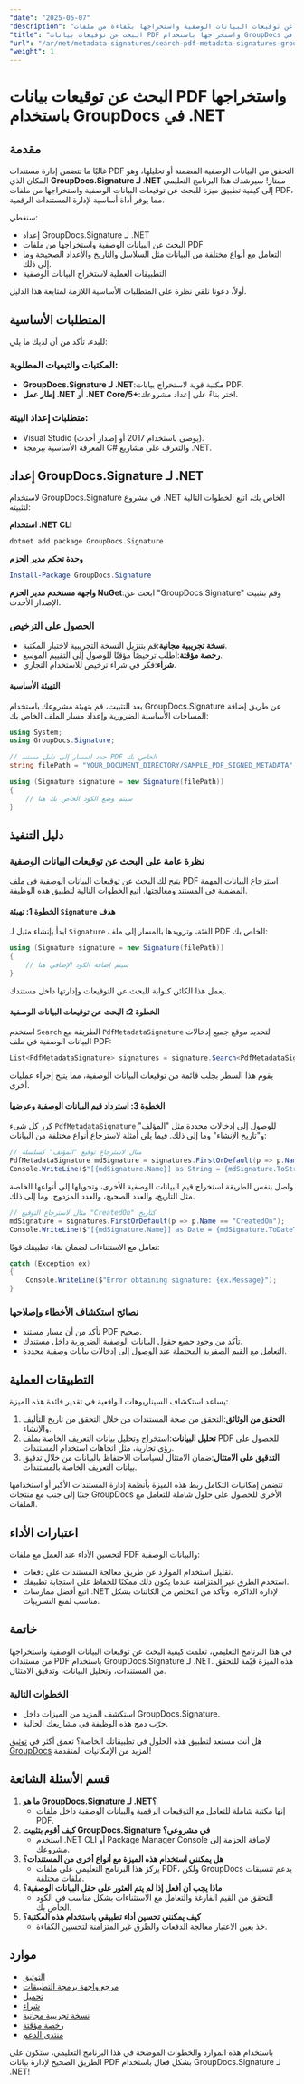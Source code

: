 ```yaml
---
"date": "2025-05-07"
"description": "تعلّم كيفية البحث عن توقيعات البيانات الوصفية واستخراجها بكفاءة من ملفات PDF باستخدام GroupDocs.Signature لـ .NET. حسّن إدارة مستنداتك مع هذا الدليل الأساسي."
"title": "البحث عن توقيعات بيانات PDF واستخراجها باستخدام GroupDocs في .NET"
"url": "/ar/net/metadata-signatures/search-pdf-metadata-signatures-groupdocs-dotnet/"
"weight": 1
---
```


# البحث عن توقيعات بيانات PDF واستخراجها باستخدام GroupDocs في .NET

## مقدمة

غالبًا ما تتضمن إدارة مستندات PDF التحقق من البيانات الوصفية المضمنة أو تحليلها، وهو المكان الذي **GroupDocs.Signature لـ .NET** ممتاز! سيرشدك هذا البرنامج التعليمي إلى كيفية تطبيق ميزة للبحث عن توقيعات البيانات الوصفية واستخراجها من ملفات PDF، مما يوفر أداة أساسية لإدارة المستندات الرقمية.

سنغطي:
- إعداد GroupDocs.Signature لـ .NET
- البحث عن البيانات الوصفية واستخراجها من ملفات PDF
- التعامل مع أنواع مختلفة من البيانات مثل السلاسل والتاريخ والأعداد الصحيحة وما إلى ذلك.
- التطبيقات العملية لاستخراج البيانات الوصفية

أولاً، دعونا نلقي نظرة على المتطلبات الأساسية اللازمة لمتابعة هذا الدليل.

## المتطلبات الأساسية

للبدء، تأكد من أن لديك ما يلي:

### المكتبات والتبعيات المطلوبة:
- **GroupDocs.Signature لـ .NET**:مكتبة قوية لاستخراج بيانات PDF.
- **إطار عمل .NET** أو **.NET Core/5+**:اختر بناءً على إعداد مشروعك.

### متطلبات إعداد البيئة:
- Visual Studio (يوصى باستخدام 2017 أو إصدار أحدث).
- المعرفة الأساسية ببرمجة C# والتعرف على مشاريع .NET.

## إعداد GroupDocs.Signature لـ .NET

لاستخدام GroupDocs.Signature في مشروع .NET الخاص بك، اتبع الخطوات التالية لتثبيته:

**استخدام .NET CLI**
```bash
dotnet add package GroupDocs.Signature
```

**وحدة تحكم مدير الحزم**
```powershell
Install-Package GroupDocs.Signature
```

**واجهة مستخدم مدير الحزم NuGet**:ابحث عن "GroupDocs.Signature" وقم بتثبيت الإصدار الأحدث.

### الحصول على الترخيص
- **نسخة تجريبية مجانية**:قم بتنزيل النسخة التجريبية لاختبار المكتبة.
- **رخصة مؤقتة**:اطلب ترخيصًا مؤقتًا للوصول إلى التقييم الموسع.
- **شراء**:فكر في شراء ترخيص للاستخدام التجاري.

#### التهيئة الأساسية
بعد التثبيت، قم بتهيئة مشروعك باستخدام GroupDocs.Signature عن طريق إضافة المساحات الأساسية الضرورية وإعداد مسار الملف الخاص بك:

```csharp
using System;
using GroupDocs.Signature;

// حدد المسار إلى دليل مستند PDF الخاص بك
string filePath = "YOUR_DOCUMENT_DIRECTORY/SAMPLE_PDF_SIGNED_METADATA";

using (Signature signature = new Signature(filePath))
{
    // سيتم وضع الكود الخاص بك هنا
}
```

## دليل التنفيذ

### نظرة عامة على البحث عن توقيعات البيانات الوصفية
يتيح لك البحث عن توقيعات البيانات الوصفية في ملف PDF استرجاع البيانات المهمة المضمنة في المستند ومعالجتها. اتبع الخطوات التالية لتطبيق هذه الوظيفة.

#### الخطوة 1: تهيئة `Signature` هدف
ابدأ بإنشاء مثيل لـ `Signature` الفئة، وتزويدها بالمسار إلى ملف PDF الخاص بك:

```csharp
using (Signature signature = new Signature(filePath))
{
    // سيتم إضافة الكود الإضافي هنا
}
```

يعمل هذا الكائن كبوابة للبحث عن التوقيعات وإدارتها داخل مستندك.

#### الخطوة 2: البحث عن توقيعات البيانات الوصفية
استخدم `Search` الطريقة مع `PdfMetadataSignature` لتحديد موقع جميع إدخالات البيانات الوصفية في ملف PDF:

```csharp
List<PdfMetadataSignature> signatures = signature.Search<PdfMetadataSignature>(SignatureType.Metadata);
```

يقوم هذا السطر بجلب قائمة من توقيعات البيانات الوصفية، مما يتيح إجراء عمليات أخرى.

#### الخطوة 3: استرداد قيم البيانات الوصفية وعرضها
كرر كل شيء `PdfMetadataSignature` للوصول إلى إدخالات محددة مثل "المؤلف" و"تاريخ الإنشاء" وما إلى ذلك. فيما يلي أمثلة لاسترجاع أنواع مختلفة من البيانات:

```csharp
// مثال لاسترجاع توقيع "المؤلف" كسلسلة
PdfMetadataSignature mdSignature = signatures.FirstOrDefault(p => p.Name == "Author");
Console.WriteLine($"[{mdSignature.Name}] as String = {mdSignature.ToString()}");
```

واصل بنفس الطريقة استخراج قيم البيانات الوصفية الأخرى، وتحويلها إلى أنواعها الخاصة مثل التاريخ، والعدد الصحيح، والعدد المزدوج، وما إلى ذلك.

```csharp
// مثال لاسترجاع التوقيع "CreatedOn" كتاريخ
mdSignature = signatures.FirstOrDefault(p => p.Name == "CreatedOn");
Console.WriteLine($"[{mdSignature.Name}] as Date = {mdSignature.ToDateTime().ToShortDateString()}");
```

تعامل مع الاستثناءات لضمان بقاء تطبيقك قويًا:

```csharp
catch (Exception ex)
{
    Console.WriteLine($"Error obtaining signature: {ex.Message}");
}
```

### نصائح استكشاف الأخطاء وإصلاحها
- تأكد من أن مسار مستند PDF صحيح.
- تأكد من وجود جميع حقول البيانات الوصفية الضرورية داخل مستندك.
- التعامل مع القيم الصفرية المحتملة عند الوصول إلى إدخالات بيانات وصفية محددة.

## التطبيقات العملية
يساعد استكشاف السيناريوهات الواقعية في تقدير فائدة هذه الميزة:
1. **التحقق من الوثائق**:التحقق من صحة المستندات من خلال التحقق من تاريخ التأليف والإنشاء.
2. **تحليل البيانات**:استخراج وتحليل بيانات التعريف الخاصة بملف PDF للحصول على رؤى تجارية، مثل اتجاهات استخدام المستندات.
3. **التدقيق على الامتثال**:ضمان الامتثال لسياسات الاحتفاظ بالبيانات من خلال تدقيق بيانات التعريف الخاصة بالمستندات.

تتضمن إمكانيات التكامل ربط هذه الميزة بأنظمة إدارة المستندات الأكبر أو استخدامها جنبًا إلى جنب مع منتجات GroupDocs الأخرى للحصول على حلول شاملة للتعامل مع الملفات.

## اعتبارات الأداء
لتحسين الأداء عند العمل مع ملفات PDF والبيانات الوصفية:
- تقليل استخدام الموارد عن طريق معالجة المستندات على دفعات.
- استخدم الطرق غير المتزامنة عندما يكون ذلك ممكنًا للحفاظ على استجابة تطبيقك.
- اتبع أفضل ممارسات .NET لإدارة الذاكرة، وتأكد من التخلص من الكائنات بشكل مناسب لمنع التسريبات.

## خاتمة
في هذا البرنامج التعليمي، تعلمت كيفية البحث عن توقيعات البيانات الوصفية واستخراجها من مستندات PDF باستخدام GroupDocs.Signature لـ .NET. هذه الميزة قيّمة للتحقق من المستندات، وتحليل البيانات، وتدقيق الامتثال.

### الخطوات التالية
- استكشف المزيد من الميزات داخل GroupDocs.Signature.
- جرّب دمج هذه الوظيفة في مشاريعك الحالية.

هل أنت مستعد لتطبيق هذه الحلول في تطبيقاتك الخاصة؟ تعمق أكثر في [توثيق GroupDocs](https://docs.groupdocs.com/signature/net/) لمزيد من الإمكانيات المتقدمة!

## قسم الأسئلة الشائعة
1. **ما هو GroupDocs.Signature لـ .NET؟**
   - إنها مكتبة شاملة للتعامل مع التوقيعات الرقمية والبيانات الوصفية داخل ملفات PDF.
2. **كيف أقوم بتثبيت GroupDocs.Signature في مشروعي؟**
   - استخدم .NET CLI أو Package Manager Console لإضافة الحزمة إلى مشروعك.
3. **هل يمكنني استخدام هذه الميزة مع أنواع أخرى من المستندات؟**
   - يركز هذا البرنامج التعليمي على ملفات PDF، ولكن GroupDocs يدعم تنسيقات ملفات مختلفة.
4. **ماذا يجب أن أفعل إذا لم يتم العثور على حقل البيانات الوصفية؟**
   - التحقق من القيم الفارغة والتعامل مع الاستثناءات بشكل مناسب في الكود الخاص بك.
5. **كيف يمكنني تحسين أداء تطبيقي باستخدام هذه المكتبة؟**
   - خذ بعين الاعتبار معالجة الدفعات والطرق غير المتزامنة لتحسين الكفاءة.

## موارد
- [التوثيق](https://docs.groupdocs.com/signature/net/)
- [مرجع واجهة برمجة التطبيقات](https://reference.groupdocs.com/signature/net/)
- [تحميل](https://releases.groupdocs.com/signature/net/)
- [شراء](https://purchase.groupdocs.com/buy)
- [نسخة تجريبية مجانية](https://releases.groupdocs.com/signature/net/)
- [رخصة مؤقتة](https://purchase.groupdocs.com/temporary-license/)
- [منتدى الدعم](https://forum.groupdocs.com/c/signature/)

باستخدام هذه الموارد والخطوات الموضحة في هذا البرنامج التعليمي، ستكون على الطريق الصحيح لإدارة بيانات PDF بشكل فعال باستخدام GroupDocs.Signature لـ .NET!